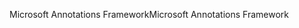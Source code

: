 <span data-ttu-id="dc941-101">Microsoft Annotations Framework</span><span class="sxs-lookup"><span data-stu-id="dc941-101">Microsoft Annotations Framework</span></span>